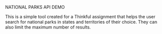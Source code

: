 NATIONAL PARKS API DEMO

This is a simple tool created for a Thinkful assignment that helps the user search
for national parks in states and territories of their choice. They can also limit the maximum number of results.